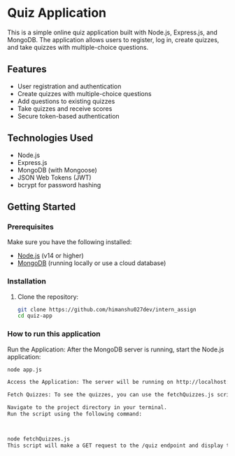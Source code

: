 # Quiz Application

This is a simple online quiz application built with Node.js, Express.js, and MongoDB. The application allows users to register, log in, create quizzes, and take quizzes with multiple-choice questions.

## Features

- User registration and authentication
- Create quizzes with multiple-choice questions
- Add questions to existing quizzes
- Take quizzes and receive scores
- Secure token-based authentication

## Technologies Used

- Node.js
- Express.js
- MongoDB (with Mongoose)
- JSON Web Tokens (JWT)
- bcrypt for password hashing

## Getting Started

### Prerequisites

Make sure you have the following installed:

- [Node.js](https://nodejs.org/) (v14 or higher)
- [MongoDB](https://www.mongodb.com/) (running locally or use a cloud database)

### Installation

1. Clone the repository:

   ```bash
   git clone https://github.com/himanshu027dev/intern_assign
   cd quiz-app


### How to run this application
Run the Application: After the MongoDB server is running, start the Node.js application:


```bash
node app.js

Access the Application: The server will be running on http://localhost:3000. You can use Postman to test the API endpoints as specified in the README file.

Fetch Quizzes: To see the quizzes, you can use the fetchQuizzes.js script included in the repository.

Navigate to the project directory in your terminal.
Run the script using the following command:



node fetchQuizzes.js
This script will make a GET request to the /quiz endpoint and display the available quizzes in the console.

